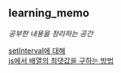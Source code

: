 ## learning_memo

*공부한 내용을 정리하는 공간*

[setInterval에 대해](https://github.com/hamelln/learning_memo/blob/main/setInterval.md)  
[js에서 배열의 최댓값을 구하는 방법](https://github.com/hamelln/learning_memo/blob/main/How%20to%20get%20max%20value%20in%20array.md)  
